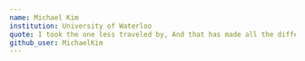 ```yaml
---
name: Michael Kim
institution: University of Waterloo
quote: I took the one less traveled by, And that has made all the difference.
github_user: MichaelKim
---
```


